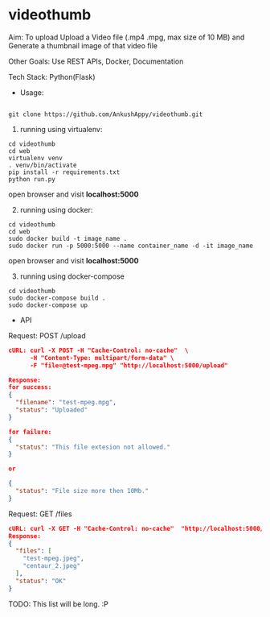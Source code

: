 # videothumb

Aim: To upload Upload a Video file (.mp4 .mpg, max size of 10 MB) and Generate a thumbnail image of that video file

Other Goals: Use REST APIs, Docker, Documentation

Tech Stack: Python(Flask)

- Usage:
```buildoutcfg

git clone https://github.com/AnkushAppy/videothumb.git
```

1) running using virtualenv:

```buildoutcfg
cd videothumb
cd web
virtualenv venv
. venv/bin/activate
pip install -r requirements.txt
python run.py

```

open browser and visit **localhost:5000**

2) running using docker:
```buildoutcfg
cd videothumb
cd web
sudo docker build -t image_name .
sudo docker run -p 5000:5000 --name container_name -d -it image_name
```
open browser and visit **localhost:5000**
 
3) running using docker-compose
```buildoutcfg
cd videothumb
sudo docker-compose build .
sudo docker-compose up
```
- API

Request: POST /upload
```json
cURL: curl -X POST -H "Cache-Control: no-cache"  \
      -H "Content-Type: multipart/form-data" \
      -F "file=@test-mpeg.mpg" "http://localhost:5000/upload"

Response:
for success:
{
  "filename": "test-mpeg.mpg",
  "status": "Uploaded"
}

for failure:
{
  "status": "This file extesion not allowed."
}

or 

{
  "status": "File size more then 10Mb."
}

```

Request: GET /files
```json
cURL: curl -X GET -H "Cache-Control: no-cache"  "http://localhost:5000/files"
Response:
{
  "files": [
    "test-mpeg.jpeg",
    "centaur_2.jpeg"
  ],
  "status": "OK"
}

```

TODO:
This list will be long. :P




 
